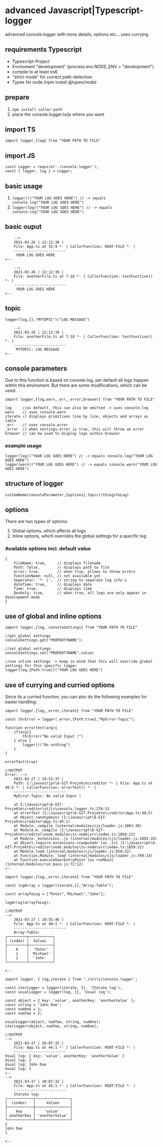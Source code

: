 # advanced Javascript|Typescript-logger
advanced console.logger with more details, options etc... uses currying

## requirements Typescript
- Typescript-Project
- Enviroment "development" (process.env.NODE_ENV = "development")
- compile to at least es6
- "strict mode" for correct path-detection
- Types for node (npm install @types/node)

## prepare
1. <code>npm install caller-path</code>
2. place the console.logger.ts/js where you want

## import TS
```
import logger,{log} from "YOUR PATH TO FILE"
```

## import JS
```
const Logger = require('./console.logger');
const { logger, log } = Logger;
```

## basic usage
1. <code>logger()("YOUR LOG GOES HERE")     // -> equals console.log("YOUR LOG GOES HERE")</code>
2. <code>logger(log)("YOUR LOG GOES HERE")  // -> equals console.log("YOUR LOG GOES HERE")</code>

## basic ouput
```
    -->
    2021-03-26 | 12:12:39 |
    File: App.ts at 35:9 *- | CallerFunction: ROOT-FILE *- |
    ------------------------
     YOUR LOG GOES HERE
<--
```
```
    -->
    2021-03-26 | 12:12:39 |
    File: anotherFile.ts at 7:18 *- | CallerFunction: testFunction() *- |
    ------------------------
     YOUR LOG GOES HERE
<--
```

## topic
<code>logger(log,{},"MYTOPIC")("LOG MESSAGE")</code>
```
    -->
    2021-03-26 | 12:12:39 |
    File: anotherFile.ts at 7:18 *- | CallerFunction: testFunction() *- |
    ------------------------
     MYTOPIC: LOG MESSAGE
<--
```

## console parameters
Due to this function is based on console.log, per default all logs happen within this enviroment.
But there are some modifications, which can be used:
```
import logger,{log,warn,_err,_error,browser} from "YOUR PATH TO FILE"
```
```
log     //as default, this can also be omitted -> uses console.log
warn    // uses console.warn
iterate // displays primitives line by line, objects and arrays as table
_err    // uses console.error
_error  // when settings.error is true, this will throw an error
browser // can be used to display logs within browser
```
### example usage
```
logger(log)("YOUR LOG GOES HERE") // -> equals console.log("YOUR LOG GOES HERE")
logger(warn)("YOUR LOG GOES HERE") // -> equals console.warn("YOUR LOG GOES HERE")
```
## structure of logger
<code>customName(consoleParameter,{options},topic)(thingsToLog)</code>

## options
There are two types of options:
1. Global options, which affects all logs
2. Inline options, which overrides the global settings for a specific log

### Available options incl. default value
```
{
    FileName: true,     // displays filename
    Path: false,        // displays path to file
    error: true,        // when true, allows to throw errors
    FunctionName: null, // not available yet
    Seperator: '*- |',  // string to seperate log info´s
    dateTime: true,     // displays date
    Time: true,         // displays time
    DevOnly: true,      // when true, all logs are only appear in development-mode
}
```

## use of global and inline options
```
import logger,{log, consoleSettings} from "YOUR PATH TO FILE"

//get global settings
consoleSettings.get("PROPERTYNAME");

//set global settings
consoleSettings.set("PROPERTYNAME",value)

//use inline settings -> keep in mind that this will override global settings for this specific logger
logger(log,{Path:true})("YOUR LOG GOES HERE")

```
## use of currying and curried options
Since its a curried function, you can also do the following examples for easier handling:
```
import logger,{log,_error,iterate} from "YOUR PATH TO FILE"

const thrError = logger(_error,{Path:true},"MyError-Topic");

function errorTest(arg){
    if(arg){
        thrError("No valid Input !")
    } else {
        logger()("Do nothing")
    }
}

errorTest(true)

//OUTPUT
Error: -->
    2021-03-27 | 19:53:37 |
    Path: I:\Javascript\6-GIT-Projekte\creditor *- | File: App.ts at 40:5 *- | CallerFunction: errorTest() *- |
    ------------------------
    MyError-Topic: No valid Input !
    
    at I:\Javascript\6-GIT-Projekte\creditor\utils\console.logger.ts:276:13
    at errorTest (I:\Javascript\6-GIT-Projekte\creditor\App.ts:40:5)
    at Object.<anonymous> (I:\Javascript\6-GIT-Projekte\creditor\App.ts:45:1)
    at Module._compile (internal/modules/cjs/loader.js:1063:30)
    at Module.m._compile (I:\Javascript\6-GIT-Projekte\creditor\node_modules\ts-node\src\index.ts:1056:23)
    at Module._extensions..js (internal/modules/cjs/loader.js:1092:10)
    at Object.require.extensions.<computed> [as .ts] (I:\Javascript\6-GIT-Projekte\creditor\node_modules\ts-node\src\index.ts:1059:12)
    at Module.load (internal/modules/cjs/loader.js:928:32)
    at Function.Module._load (internal/modules/cjs/loader.js:769:14)
    at Function.executeUserEntryPoint [as runMain] (internal/modules/run_main.js:72:12)
<--

```

```
import logger,{log,_error,iterate} from "YOUR PATH TO FILE"

const logArray = logger(iterate,{},"Array-Table");

const arrayToLog = ["Peter","Michael","John"];

logArray(arrayToLog);

//OUTPUT
-->
    2021-03-27 | 19:55:46 |
    File: App.ts at 40:1 *- | CallerFunction: ROOT-FILE *- |
    ------------------------
    Array-Table:
┌─────────┬───────────┐
│ (index) │  Values   │
├─────────┼───────────┤
│    0    │  'Peter'  │
│    1    │ 'Michael' │
│    2    │  'John'   │
└─────────┴───────────┘

<--

```

```
import logger, { log,iterate } from './utils/console.logger';

const iterLogger = logger(iterate, {}, 'Iterate log');
const usualLogger = logger(log, {}, 'Usual log');

const object = { key: 'value', anotherKey: 'anotherValue' };
const string = 'John Doe';
const numOne = 1;
const numTwo = 2;

usualLogger(object, numTwo, string, numOne);
iterLogger(object, numTwo, string, numOne);

//OUTPUT
-->
    2021-03-27 | 20:07:32 |
    File: App.ts at 44:1 *- | CallerFunction: ROOT-FILE *- |
    ------------------------
Usual log: { key: 'value', anotherKey: 'anotherValue' }
Usual log: 2
Usual log: John Doe
Usual log: 1
<--
-->
    2021-03-27 | 20:07:32 |
    File: App.ts at 45:1 *- | CallerFunction: ROOT-FILE *- |
    ------------------------
    Iterate log:
┌────────────┬────────────────┐
│  (index)   │     Values     │
├────────────┼────────────────┤
│    key     │    'value'     │
│ anotherKey │ 'anotherValue' │
└────────────┴────────────────┘
2
John Doe
1

<--

```




